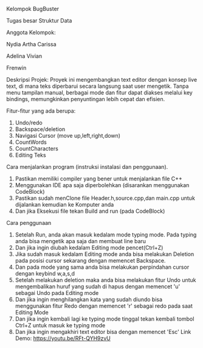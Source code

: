 Kelompok BugBuster 

Tugas besar Struktur Data 

Anggota Kelompok:

Nydia Artha Carissa

Adelina Vivian

Frenwin


Deskripsi Projek:
Proyek ini mengembangkan text editor dengan konsep live text,
di mana teks diperbarui secara langsung saat user mengetik. 
Tanpa menu tampilan manual, berbagai mode dan fitur dapat diakses melalui key bindings, 
memungkinkan penyuntingan lebih cepat dan efisien.

Fitur-fitur yang ada berupa:
1. Undo/redo
2. Backspace/deletion
3. Navigasi Cursor (move up,left,right,down)
4. CountWords
5. CountCharacters
6. Editing Teks

Cara menjalankan program (instruksi instalasi dan penggunaan).
1. Pastikan memiliki compiler yang bener untuk menjalankan file C++
2.  Menggunakan IDE apa saja diperbolehkan (disarankan menggunakan CodeBlock)
3.  Pastikan sudah menClone file Header.h,source.cpp,dan main.cpp untuk dijalankan kemudian ke Komputer anda
4.  Dan jika Eksekusi file tekan Build and run (pada CodeBlock)

Cara penggunaan
1. Setelah Run, anda akan masuk kedalam mode typing mode. Pada typing anda bisa mengetik apa saja dan membuat line baru
2. Dan jika ingin diubah kedalam Editing mode pencet(Ctrl+Z)
3. Jika sudah masuk kedalam Editing mode anda bisa melakukan Deletion pada posisi cursor sekarang dengan memencet Backspace.
4. Dan pada mode yang sama anda bisa melakukan perpindahan cursor dengan keybind w,a,s,d
5. Setelah melakukan deletion maka anda bisa melakukan fitur Undo untuk mengembalikan huruf yang sudah di hapus dengan memencet 'u' sebagai Undo pada Editing mode
6. Dan jika ingin menghilangkan kata yang sudah diundo bisa menggunakan fitur Redo dengan memencet 'r' sebagai redo pada saat Editing Mode
7. Dan jika ingin kembali lagi ke typing mode tinggal tekan kembali tombol Ctrl+Z untuk masuk ke typing mode
8. Dan jika ingin mengakhiri text editor bisa dengan memencet 'Esc' 
Link Demo:
https://youtu.be/RFt-QYH9zvU 
